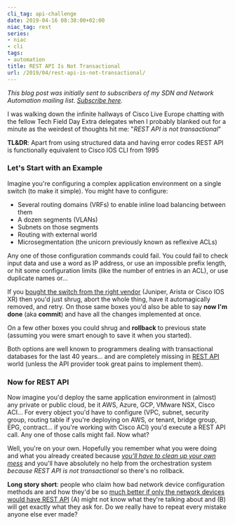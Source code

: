 ```yaml
---
cli_tag: api-challenge
date: 2019-04-16 08:38:00+02:00
niac_tag: rest
series:
- niac
- cli
tags:
- automation
title: REST API Is Not Transactional
url: /2019/04/rest-api-is-not-transactional/
---
```

*This blog post was initially sent to subscribers of my SDN and Network Automation mailing list. *[*Subscribe here*](http://www.ipspace.net/Subscribe/Five_SDN_Tips)*.*

I was walking down the infinite hallways of Cisco Live Europe chatting with the fellow Tech Field Day Extra delegates when I probably blanked out for a minute as the weirdest of thoughts hit me: "*REST API is not transactional*"

**TL&DR**: Apart from using structured data and having error codes REST API is functionally equivalent to Cisco IOS CLI from 1995
<!--more-->
### Let's Start with an Example

Imagine you're configuring a complex application environment on a single switch (to make it simple). You might have to configure:

-   Several routing domains (VRFs) to enable inline load balancing between them
-   A dozen segments (VLANs)
-   Subnets on those segments
-   Routing with external world
-   Microsegmentation (the unicorn previously known as reflexive ACLs)

Any one of those configuration commands could fail. You could fail to check input data and use a word as IP address, or use an impossible prefix length, or hit some configuration limits (like the number of entries in an ACL), or use duplicate names or...

If you [bought the switch from the right vendor](/2016/10/network-automation-rfp-requirements/) (Juniper, Arista or Cisco IOS XR) then you'd just shrug, abort the whole thing, have it automagically removed, and retry. On those same boxes you'd also be able to say **now I'm done** (aka **commit**) and have all the changes implemented at once.

On a few other boxes you could shrug and **rollback** to previous state (assuming you were smart enough to save it when you started).

Both options are well known to programmers dealing with transactional databases for the last 40 years... and are completely missing in [REST API](/2014/07/what-is-this-api-thingy/) world (unless the API provider took great pains to implement them).

### Now for REST API

Now imagine you'd deploy the same application environment in (almost) any private or public cloud, be it AWS, Azure, GCP, VMware NSX, Cisco ACI... For every object you'd have to configure (VPC, subnet, security group, routing table if you're deploying on AWS, or tenant, bridge group, EPG, contract... if you're working with Cisco ACI) you'd execute a REST API call. Any one of those calls might fail. Now what?

Well, you're on your own. Hopefully you remember what you were doing and what you already created because [*you'll have to clean up your own mess*](/2018/09/infrastructure-as-code-netconf-and-rest/) and you'll have absolutely no help from the orchestration system *because REST API is not transactional* so there's no rollback.

**Long story short**: people who claim how bad network device configuration methods are and how they'd be so [much better if only the network devices would have REST API](/2018/04/dont-get-obsessed-with-rest-api/) (A) might not know what they're talking about and (B) will get exactly what they ask for. Do we really have to repeat every mistake anyone else ever made?
